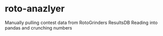 # roto-anazlyer
Manually pulling contest data from RotoGrinders ResultsDB
Reading into pandas and crunching numbers
